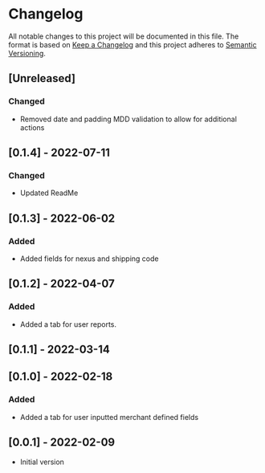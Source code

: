 # Changelog

All notable changes to this project will be documented in this file.
The format is based on [Keep a Changelog](http://keepachangelog.com/en/1.0.0/)
and this project adheres to [Semantic Versioning](http://semver.org/spec/v2.0.0.html).

## [Unreleased]

### Changed
- Removed date and padding MDD validation to allow for additional actions

## [0.1.4] - 2022-07-11

### Changed
- Updated ReadMe

## [0.1.3] - 2022-06-02

### Added

- Added fields for nexus and shipping code

## [0.1.2] - 2022-04-07

### Added

- Added a tab for user reports.

## [0.1.1] - 2022-03-14

## [0.1.0] - 2022-02-18

### Added

- Added a tab for user inputted merchant defined fields

## [0.0.1] - 2022-02-09

- Initial version
